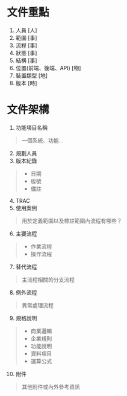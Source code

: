 # 文件重點

1. 人員 [人]
2. 範圍 [事]
3. 流程 [事]
4. 狀態 [事]
5. 結構 [事]
6. 位置(前端、後端、API) [物]
7. 裝置類型 [地]
8. 版本 [時]

# 文件架構

1. 功能項目名稱
> 一個系統、功能...
2. 規劃人員
3. 版本紀錄
>   * 日期
>   * 版號
>   * 備註
4. TRAC
5. 使用案例
> 用於定義範圍以及標註範圍內流程有哪些？
6. 主要流程
>   * 作業流程
>   * 操作流程
7. 替代流程
> 主流程相關的分支流程
8. 例外流程
> 異常處理流程
9. 規格說明
>   * 商業邏輯
>   * 企業規則
>   * 功能說明
>   * 資料項目
>   * 運算公式
10. 附件
> 其他附件或內外參考資訊